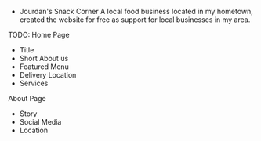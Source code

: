 * Jourdan's Snack Corner
A local food business located in my hometown, created the website for free as support for local businesses in my area.

TODO:
Home Page
* Title
* Short About us
* Featured Menu
* Delivery Location
* Services

About Page
* Story
* Social Media
* Location